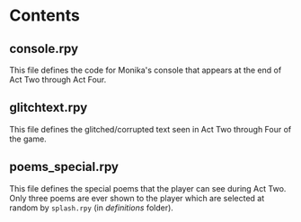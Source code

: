 # Contents

## console.rpy
This file defines the code for Monika's console that appears at the end of Act Two through Act Four.

## glitchtext.rpy
This file defines the glitched/corrupted text seen in Act Two through Four of the game.

## poems_special.rpy
This file defines the special poems that the player can see during Act Two. Only three poems are ever shown to the player which are selected at random by `splash.rpy` (in *definitions* folder).